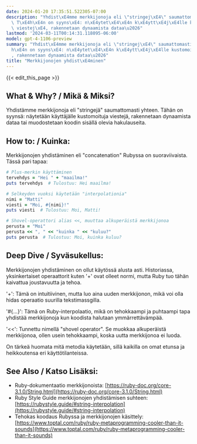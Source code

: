 ```yaml
---
date: 2024-01-20 17:35:51.522305-07:00
description: "Yhdist\xE4mme merkkijonoja eli \"stringej\xE4\" saumattomasti yhteen.\
  \ T\xE4h\xE4n on syyns\xE4: n\xE4ytet\xE4\xE4n k\xE4ytt\xE4j\xE4lle kustomoituja\
  \ viestej\xE4, rakennetaan dynaamista dataa\u2026"
lastmod: '2024-03-11T00:14:31.118095-06:00'
model: gpt-4-1106-preview
summary: "Yhdist\xE4mme merkkijonoja eli \"stringej\xE4\" saumattomasti yhteen. T\xE4\
  h\xE4n on syyns\xE4: n\xE4ytet\xE4\xE4n k\xE4ytt\xE4j\xE4lle kustomoituja viestej\xE4\
  , rakennetaan dynaamista dataa\u2026"
title: "Merkkijonojen yhdist\xE4minen"
---
```


{{< edit_this_page >}}

## What & Why? / Mikä & Miksi?
Yhdistämme merkkijonoja eli "stringejä" saumattomasti yhteen. Tähän on syynsä: näytetään käyttäjälle kustomoituja viestejä, rakennetaan dynaamista dataa tai muodostetaan koodin sisällä olevia hakulauseita.

## How to: / Kuinka:
Merkkijonojen yhdistäminen eli "concatenation" Rubyssa on suoraviivaista. Tässä pari tapaa:

```Ruby
# Plus-merkin käyttäminen
tervehdys = "Hei " + "maailma!"
puts tervehdys  # Tulostuu: Hei maailma!

# Selkeyden vuoksi käytetään "interpolationia"
nimi = "Matti"
viesti = "Moi, #{nimi}!"
puts viesti  # Tulostuu: Moi, Matti!

# Shovel-operattori alias <<, muuttaa alkuperäistä merkkijonoa
perusta = "Moi"
perusta << ", " << "kuinka " << "kuluu?"
puts perusta  # Tulostuu: Moi, kuinka kuluu?
```

## Deep Dive / Syväsukellus:
Merkkijonojen yhdistäminen on ollut käytössä alusta asti. Historiassa, yksinkertaiset operaattorit kuten '+' ovat olleet normi, mutta Ruby tuo tähän kaivattua joustavuutta ja tehoa.

'+': Tämä on intuitiivinen, mutta luo aina uuden merkkijonon, mikä voi olla hidas operaatio suurilla tekstimassgilla.

'#{...}': Tämä on Ruby-interpolaatio, mikä on tehokkaampi ja puhtaampi tapa yhdistää merkkijonoja kun koodista halutaan ymmärrettävämpää.

'<<': Tunnettu nimellä "shovel operator". Se muokkaa alkuperäistä merkkijonoa, ollen usein tehokkaampi, koska uutta merkkijonoa ei luoda.

On tärkeä huomata mitä metodia käytetään, sillä kaikilla on omat etunsa ja heikkoutensa eri käyttötilanteissa.

## See Also / Katso Lisäksi:
- Ruby-dokumentaatio merkkijonoista: [https://ruby-doc.org/core-3.1.0/String.html](https://ruby-doc.org/core-3.1.0/String.html)
- Ruby Style Guide merkkijonojen yhdistämisen suhteen: [https://rubystyle.guide/#string-interpolation](https://rubystyle.guide/#string-interpolation)
- Tehokas koodaus Rubyssa ja merkkijonojen käsittely: [https://www.toptal.com/ruby/ruby-metaprogramming-cooler-than-it-sounds](https://www.toptal.com/ruby/ruby-metaprogramming-cooler-than-it-sounds)
